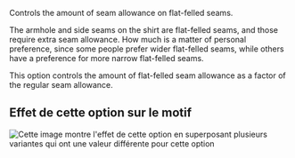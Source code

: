 Controls the amount of seam allowance on flat-felled seams.

The armhole and side seams on the shirt are flat-felled seams, and those require extra seam allowance. How much is a matter of personal preference, since some people prefer wider flat-felled seams, while others have a preference for more narrow flat-felled seams.

This option controls the amount of flat-felled seam allowance as a factor of the regular seam allowance.

## Effet de cette option sur le motif

![Cette image montre l'effet de cette option en superposant plusieurs variantes qui ont une valeur différente pour cette option](simone_ffsa_sample.svg "Effet de cette option sur le motif")
